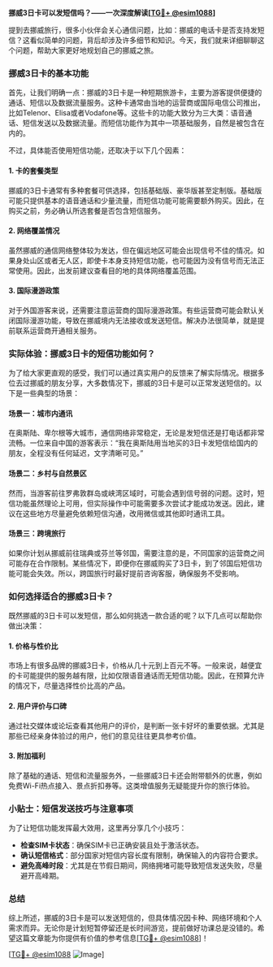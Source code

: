 **挪威3日卡可以发短信吗？——一次深度解读[[TG💪+ @esim1088](https://t.me/s/esim1088)]**

提到去挪威旅行，很多小伙伴会关心通信问题，比如：挪威的电话卡是否支持发短信？这看似简单的问题，背后却涉及许多细节和知识。今天，我们就来详细聊聊这个问题，帮助大家更好地规划自己的挪威之旅。

### 挪威3日卡的基本功能

首先，让我们明确一点：挪威的3日卡是一种短期旅游卡，主要为游客提供便捷的通话、短信以及数据流量服务。这种卡通常由当地的运营商或国际电信公司推出，比如Telenor、Elisa或者Vodafone等。这些卡的功能大致分为三大类：语音通话、短信发送以及数据流量。而短信功能作为其中一项基础服务，自然是被包含在内的。

不过，具体能否使用短信功能，还取决于以下几个因素：

#### 1. 卡的套餐类型
挪威的3日卡通常有多种套餐可供选择，包括基础版、豪华版甚至定制版。基础版可能只提供基本的语音通话和少量流量，而短信功能可能需要额外购买。因此，在购买之前，务必确认所选套餐是否包含短信服务。

#### 2. 网络覆盖情况
虽然挪威的通信网络整体较为发达，但在偏远地区可能会出现信号不佳的情况。如果身处山区或者无人区，即使卡本身支持短信功能，也可能因为没有信号而无法正常使用。因此，出发前建议查看目的地的具体网络覆盖范围。

#### 3. 国际漫游政策
对于外国游客来说，还需要注意运营商的国际漫游政策。有些运营商可能会默认关闭国际漫游功能，导致在挪威境内无法接收或发送短信。解决办法很简单，就是提前联系运营商开通相关服务。

### 实际体验：挪威3日卡的短信功能如何？

为了给大家更直观的感受，我们可以通过真实用户的反馈来了解实际情况。根据多位去过挪威的朋友分享，大多数情况下，挪威的3日卡是可以正常发送短信的。以下是一些典型的场景：

#### 场景一：城市内通讯
在奥斯陆、卑尔根等大城市，通信网络非常稳定，无论是发短信还是打电话都非常流畅。一位来自中国的游客表示：“我在奥斯陆用当地买的3日卡发短信给国内的朋友，全程没有任何延迟，文字清晰可见。”

#### 场景二：乡村与自然景区
然而，当游客前往罗弗敦群岛或峡湾区域时，可能会遇到信号弱的问题。这时，短信功能虽然理论上可用，但实际操作中可能需要多次尝试才能成功发送。因此，建议在这些地方尽量避免依赖短信沟通，改用微信或其他即时通讯工具。

#### 场景三：跨境旅行
如果你计划从挪威前往瑞典或芬兰等邻国，需要注意的是，不同国家的运营商之间可能存在合作限制。某些情况下，即便你在挪威购买了3日卡，到了邻国后短信功能可能会失效。所以，跨国旅行时最好提前咨询客服，确保服务不受影响。

### 如何选择适合的挪威3日卡？

既然挪威的3日卡可以发短信，那么如何挑选一款合适的呢？以下几点可以帮助你做出决策：

#### 1. 价格与性价比
市场上有很多品牌的挪威3日卡，价格从几十元到上百元不等。一般来说，越便宜的卡可能提供的服务越有限，比如仅限语音通话而无短信功能。因此，在预算允许的情况下，尽量选择性价比高的产品。

#### 2. 用户评价与口碑
通过社交媒体或论坛查看其他用户的评价，是判断一张卡好坏的重要依据。尤其是那些已经亲身体验过的用户，他们的意见往往更具参考价值。

#### 3. 附加福利
除了基础的通话、短信和流量服务外，一些挪威3日卡还会附带额外的优惠，例如免费Wi-Fi热点接入、景点折扣券等。这类增值服务无疑能提升你的旅行体验。

### 小贴士：短信发送技巧与注意事项

为了让短信功能发挥最大效用，这里再分享几个小技巧：

- **检查SIM卡状态**：确保SIM卡已正确安装且处于激活状态。
- **确认短信格式**：部分国家对短信内容长度有限制，确保输入的内容符合要求。
- **避免高峰时段**：尤其是在节假日期间，网络拥堵可能导致短信发送失败，尽量避开高峰期。

### 总结

综上所述，挪威的3日卡是可以发送短信的，但具体情况因卡种、网络环境和个人需求而异。无论你是计划短暂停留还是长时间游览，提前做好功课总是没错的。希望这篇文章能为你提供有价值的参考信息[[TG💪+ @esim1088](https://t.me/s/esim1088)]！

[[TG💪+ @esim1088](https://t.me/s/esim1088) ![Image](https://i.postimg.cc/4NQfJmqS/Snipaste-2025-05-13-00-14-12.png)]